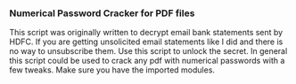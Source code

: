 ### Numerical Password Cracker for PDF files
This script was originally written to decrypt email bank statements sent by HDFC. If you are getting unsolicited email statements like I did and there is no way to unsubscribe them. Use this script to unlock the secret.
In general this script could be used to crack any pdf with numerical passwords with a few tweaks. Make sure you have the imported modules.